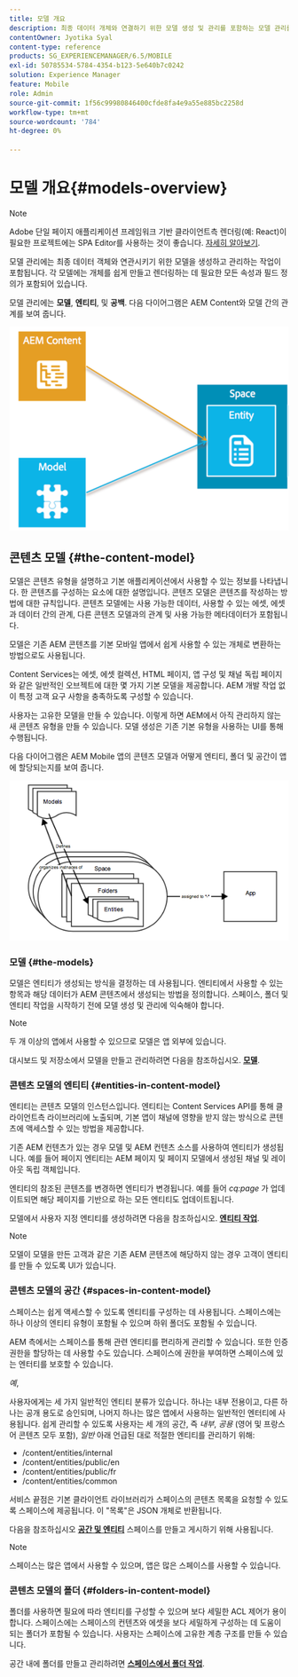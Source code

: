 ```yaml
---
title: 모델 개요
description: 최종 데이터 개체와 연결하기 위한 모델 생성 및 관리를 포함하는 모델 관리를 사용하는 방법을 알아봅니다.
contentOwner: Jyotika Syal
content-type: reference
products: SG_EXPERIENCEMANAGER/6.5/MOBILE
exl-id: 50785534-5784-4354-b123-5e640b7c0242
solution: Experience Manager
feature: Mobile
role: Admin
source-git-commit: 1f56c99980846400cfde8fa4e9a55e885bc2258d
workflow-type: tm+mt
source-wordcount: '784'
ht-degree: 0%

---
```


# 모델 개요{#models-overview}

>[!NOTE]
>
>Adobe 단일 페이지 애플리케이션 프레임워크 기반 클라이언트측 렌더링(예: React)이 필요한 프로젝트에는 SPA Editor를 사용하는 것이 좋습니다. [자세히 알아보기](/help/sites-developing/spa-overview.md).

모델 관리에는 최종 데이터 객체와 연관시키기 위한 모델을 생성하고 관리하는 작업이 포함됩니다. 각 모델에는 개체를 쉽게 만들고 렌더링하는 데 필요한 모든 속성과 필드 정의가 포함되어 있습니다.

모델 관리에는 **모델**, **엔티티**, 및 **공백**. 다음 다이어그램은 AEM Content와 모델 간의 관계를 보여 줍니다.

![chlimage_1-81](assets/chlimage_1-81.png)

## 콘텐츠 모델 {#the-content-model}

모델은 콘텐츠 유형을 설명하고 기본 애플리케이션에서 사용할 수 있는 정보를 나타냅니다. 한 콘텐츠를 구성하는 요소에 대한 설명입니다. 콘텐츠 모델은 콘텐츠를 작성하는 방법에 대한 규칙입니다. 콘텐츠 모델에는 사용 가능한 데이터, 사용할 수 있는 에셋, 에셋과 데이터 간의 관계, 다른 콘텐츠 모델과의 관계 및 사용 가능한 메타데이터가 포함됩니다.

모델은 기존 AEM 콘텐츠를 기본 모바일 앱에서 쉽게 사용할 수 있는 개체로 변환하는 방법으로도 사용됩니다.

Content Services는 에셋, 에셋 컬렉션, HTML 페이지, 앱 구성 및 채널 독립 페이지와 같은 일반적인 오브젝트에 대한 몇 가지 기본 모델을 제공합니다. AEM 개발 작업 없이 특정 고객 요구 사항을 충족하도록 구성할 수 있습니다.

사용자는 고유한 모델을 만들 수 있습니다. 이렇게 하면 AEM에서 아직 관리하지 않는 새 콘텐츠 유형을 만들 수 있습니다. 모델 생성은 기존 기본 유형을 사용하는 UI를 통해 수행됩니다.

다음 다이어그램은 AEM Mobile 앱의 콘텐츠 모델과 어떻게 엔티티, 폴더 및 공간이 앱에 할당되는지를 보여 줍니다.

![chlimage_1-82](assets/chlimage_1-82.png)

### 모델 {#the-models}

모델은 엔티티가 생성되는 방식을 결정하는 데 사용됩니다. 엔티티에서 사용할 수 있는 항목과 해당 데이터가 AEM 콘텐츠에서 생성되는 방법을 정의합니다. 스페이스, 폴더 및 엔티티 작업을 시작하기 전에 모델 생성 및 관리에 익숙해야 합니다.

>[!NOTE]
>
>두 개 이상의 앱에서 사용할 수 있으므로 모델은 앱 외부에 있습니다.
>

대시보드 및 저장소에서 모델을 만들고 관리하려면 다음을 참조하십시오. **[모델](/help/mobile/administer-mobile-apps.md)**.

### 콘텐츠 모델의 엔티티 {#entities-in-content-model}

엔티티는 콘텐츠 모델의 인스턴스입니다. 엔티티는 Content Services API를 통해 클라이언트측 라이브러리에 노출되며, 기본 앱이 채널에 영향을 받지 않는 방식으로 콘텐츠에 액세스할 수 있는 방법을 제공합니다.

기존 AEM 컨텐츠가 있는 경우 모델 및 AEM 컨텐츠 소스를 사용하여 엔티티가 생성됩니다. 예를 들어 페이지 엔티티는 AEM 페이지 및 페이지 모델에서 생성된 채널 및 레이아웃 독립 객체입니다.

엔티티의 참조된 콘텐츠를 변경하면 엔티티가 변경됩니다. 예를 들어 *cq:page* 가 업데이트되면 해당 페이지를 기반으로 하는 모든 엔티티도 업데이트됩니다.

모델에서 사용자 지정 엔티티를 생성하려면 다음을 참조하십시오. **[엔티티 작업](/help/mobile/spaces-and-entities.md)**.

>[!NOTE]
>
>모델이 모델을 만든 고객과 같은 기존 AEM 콘텐츠에 해당하지 않는 경우 고객이 엔티티를 만들 수 있도록 UI가 있습니다.
>

### 콘텐츠 모델의 공간 {#spaces-in-content-model}

스페이스는 쉽게 액세스할 수 있도록 엔티티를 구성하는 데 사용됩니다. 스페이스에는 하나 이상의 엔티티 유형이 포함될 수 있으며 하위 폴더도 포함될 수 있습니다.

AEM 측에서는 스페이스를 통해 관련 엔티티를 편리하게 관리할 수 있습니다. 또한 인증 권한을 할당하는 데 사용할 수도 있습니다. 스페이스에 권한을 부여하면 스페이스에 있는 엔터티를 보호할 수 있습니다.

*예*,

사용자에게는 세 가지 일반적인 엔티티 분류가 있습니다. 하나는 내부 전용이고, 다른 하나는 공개 용도로 승인되며, 나머지 하나는 많은 앱에서 사용하는 일반적인 엔터티에 사용됩니다. 쉽게 관리할 수 있도록 사용자는 세 개의 공간, 즉 *내부*, *공용* (영어 및 프랑스어 콘텐츠 모두 포함), *일반* 아래 언급된 대로 적절한 엔티티를 관리하기 위해:

* /content/entities/internal
* /content/entities/public/en
* /content/entities/public/fr
* /content/entities/common

서비스 끝점은 기본 클라이언트 라이브러리가 스페이스의 콘텐츠 목록을 요청할 수 있도록 스페이스에 제공됩니다. 이 &quot;목록&quot;은 JSON 개체로 반환됩니다.

다음을 참조하십시오 **[공간 및 엔티티](/help/mobile/spaces-and-entities.md)** 스페이스를 만들고 게시하기 위해 사용됩니다.

>[!NOTE]
>
>스페이스는 많은 앱에서 사용할 수 있으며, 앱은 많은 스페이스를 사용할 수 있습니다.

### 콘텐츠 모델의 폴더 {#folders-in-content-model}

폴더를 사용하면 필요에 따라 엔티티를 구성할 수 있으며 보다 세밀한 ACL 제어가 용이합니다. 스페이스에는 스페이스의 컨텐츠와 에셋을 보다 세밀하게 구성하는 데 도움이 되는 폴더가 포함될 수 있습니다. 사용자는 스페이스에 고유한 계층 구조를 만들 수 있습니다.

공간 내에 폴더를 만들고 관리하려면 **[스페이스에서 폴더 작업](/help/mobile/spaces-and-entities.md)**.
